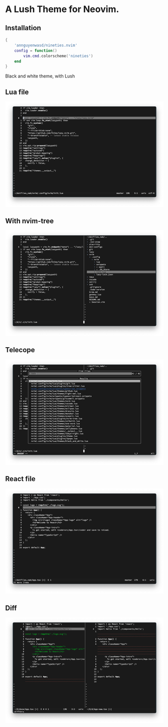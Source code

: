 A Lush Theme for Neovim.
===

Installation
----
```lua
{
    'annguyenwasd/nineties.nvim'
    config = function()
        vim.cmd.colorscheme('nineties')
    end
}
```

Black and white theme, with Lush


**Lua file**
----
![1](./images/1.png)


**With nvim-tree**
----
![2](./images/2.png)


**Telecope**
----
![3](./images/3.png)


**React file**
----
![4](./images/4.png)


**Diff**
----
![5](./images/5.png)
